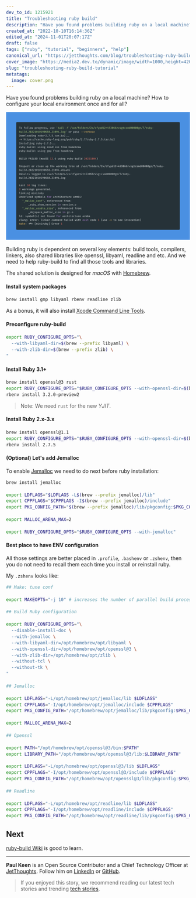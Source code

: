 ```yaml
---
dev_to_id: 1215921
title: "Troubleshooting ruby build"
description: "Have you found problems building ruby on a local machine? How to configure your local environment..."
created_at: "2022-10-10T16:14:36Z"
edited_at: "2024-11-01T20:07:17Z"
draft: false
tags: ["ruby", "tutorial", "beginners", "help"]
canonical_url: "https://jetthoughts.com/blog/troubleshooting-ruby-build-tutorial/"
cover_image: "https://media2.dev.to/dynamic/image/width=1000,height=420,fit=cover,gravity=auto,format=auto/https%3A%2F%2Fmedia.dev.to%2Fcdn-cgi%2Fimage%2Fwidth%3D1000%2Cheight%3D420%2Cfit%3Dcover%2Cgravity%3Dauto%2Cformat%3Dauto%2Fhttps%253A%252F%252Fdev-to-uploads.s3.amazonaws.com%252Fuploads%252Farticles%252Fj9vog7po56twk0s2pd6k.png"
slug: "troubleshooting-ruby-build-tutorial"
metatags:
  image: cover.png
---
```

Have you found problems building ruby on a local machine? How to configure your local environment once and for all?

![Failed to build ruby](file_0.png)

Building ruby is dependent on several key elements: build tools, compilers, linkers, also shared libraries like openssl, libyaml, readline and etc. And we need to help ruby-build to find all those tools and libraries.

The shared solution is designed for _macOS_ with [Homebrew](https://brew.sh/).

#### Install system packages

```bash
brew install gmp libyaml rbenv readline zlib
```

As a bonus, it will also install [Xcode Command Line Tools](https://www.freecodecamp.org/news/install-xcode-command-line-tools/).

#### Preconfigure ruby-build

```bash
export RUBY_CONFIGURE_OPTS="\
  --with-libyaml-dir=$(brew --prefix libyaml) \
  --with-zlib-dir=$(brew --prefix zlib) \
"
```

#### Install Ruby 3.1+

```bash
brew install openssl@3 rust 
export RUBY_CONFIGURE_OPTS="$RUBY_CONFIGURE_OPTS --with-openssl-dir=$(brew --prefix openssl@3)"
rbenv install 3.2.0-preview2
```

> Note: We need `rust` for the new _YJIT_.

#### Install Ruby 2.x-3.x

```bash
brew install openssl@1.1
export RUBY_CONFIGURE_OPTS="$RUBY_CONFIGURE_OPTS --with-openssl-dir=$(brew --prefix openssl@1.1)"
rbenv install 2.7.5
```

#### (Optional) Let's add Jemalloc

To enable [Jemalloc](http://jemalloc.net/) we need to do next before ruby installation:

```bash
brew install jemalloc

export LDFLAGS="$LDFLAGS -L$(brew --prefix jemalloc)/lib"
export CPPFLAGS="$CPPFLAGS -I$(brew --prefix jemalloc)/include"
export PKG_CONFIG_PATH="$(brew --prefix jemalloc)/lib/pkgconfig:$PKG_CONFIG_PATH"

export MALLOC_ARENA_MAX=2

export RUBY_CONFIGURE_OPTS="$RUBY_CONFIGURE_OPTS --with-jemalloc"
```

#### Best place to have ENV configuration


All those settings are better placed in `.profile`, `.bashenv` or `.zshenv`, then you do not need to recall them each time you install or reinstall ruby.

My `.zshenv` looks like:

```bash
## Make: tune conf

export MAKEOPTS="-j 10" # increases the number of parallel build processes

## Build Ruby configuration

export RUBY_CONFIGURE_OPTS="\
  --disable-install-doc \
  --with-jemalloc \
  --with-libyaml-dir=/opt/homebrew/opt/libyaml \
  --with-openssl-dir=/opt/homebrew/opt/openssl@3 \
  --with-zlib-dir=/opt/homebrew/opt/zlib \
  --without-tcl \
  --without-tk \
"

## Jemalloc

export LDFLAGS="-L/opt/homebrew/opt/jemalloc/lib $LDFLAGS"
export CPPFLAGS="-I/opt/homebrew/opt/jemalloc/include $CPPFLAGS"
export PKG_CONFIG_PATH="/opt/homebrew/opt/jemalloc/lib/pkgconfig:$PKG_CONFIG_PATH"

export MALLOC_ARENA_MAX=2

## Openssl

export PATH="/opt/homebrew/opt/openssl@3/bin:$PATH"
export LIBRARY_PATH="/opt/homebrew/opt/openssl@3/lib:$LIBRARY_PATH"

export LDFLAGS="-L/opt/homebrew/opt/openssl@3/lib $LDFLAGS"
export CPPFLAGS="-I/opt/homebrew/opt/openssl@3/include $CPPFLAGS"
export PKG_CONFIG_PATH="/opt/homebrew/opt/openssl@3/lib/pkgconfig:$PKG_CONFIG_PATH"

## Readline

export LDFLAGS="-L/opt/homebrew/opt/readline/lib $LDFLAGS"
export CPPFLAGS="-I/opt/homebrew/opt/readline/include $CPPFLAGS"
export PKG_CONFIG_PATH="/opt/homebrew/opt/readline/lib/pkgconfig:$PKG_CONFIG_PATH"
```

## Next

[ruby-build Wiki](https://github.com/rbenv/ruby-build/wiki) is good to learn.

---

**Paul Keen** is an Open Source Contributor and a Chief Technology Officer at [JetThoughts](https://www.jetthoughts.com). Follow him on [LinkedIn](https://www.linkedin.com/in/paul-keen/) or [GitHub](https://github.com/pftg).
> If you enjoyed this story, we recommend reading our latest tech stories and trending [tech stories](https://jtway.co/trending).
